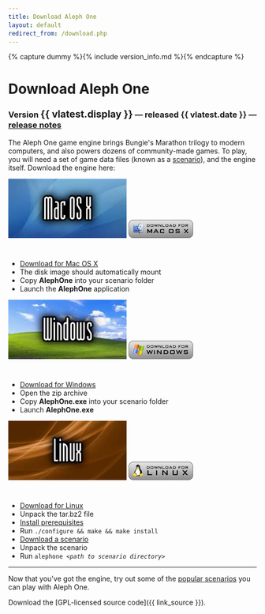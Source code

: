 ```yaml
---
title: Download Aleph One
layout: default
redirect_from: /download.php
---
```

{% capture dummy %}{% include version_info.md %}{% endcapture %}

# <a name="download"></a> Download Aleph One

### Version <span style="font-size: larger">{{ vlatest.display }}</span> &#8212; released {{ vlatest.date }} &#8212; <a href="{{ vlatest_notes }}" target="_blank">release notes</a>

The Aleph One game engine brings Bungie's Marathon trilogy to modern computers, and also powers dozens of community-made games. To play, you will need a set of game data files (known as a [scenario](/scenarios.html)), and the engine itself. Download the engine here:

<div class="gamesec">
<a href="{{ link_alephmac }}"><img src="/images/mac.jpg" width="240" height="120" alt="Mac OS X"></a>
<a href="{{ link_alephmac }}" class="downloadonly"><img src="/images/download_mac.png" width="131" height="37" alt="Download Aleph One for Mac OS X" class="noborder"></a>
        <ul style="margin-top: 40px">
          <li><a href="{{ link_alephmac }}">Download for Mac OS X</a></li>
          <li>The disk image should automatically mount</li>
          <li>Copy <b>AlephOne</b> into your scenario folder</li>
          <li>Launch the <b>AlephOne</b> application</li>
        </ul>
</div>

<div class="gamesec">
<a href="{{ link_alephwin }}"><img src="/images/win.jpg" width="240" height="120" alt="Windows"></a>
<a href="{{ link_alephwin }}" class="downloadonly"><img src="/images/download_win.png" width="131" height="37" alt="Download Aleph One for Windows" class="noborder"></a>
        <ul style="margin-top: 40px">
          <li><a href="{{ link_alephwin }}">Download for Windows</a></li>
          <li>Open the zip archive</li>
          <li>Copy <b>AlephOne.exe</b> into your scenario folder</li>
          <li>Launch <b>AlephOne.exe</b></li>
        </ul>
</div>

<div class="gamesec">
<a href="{{ link_source }}"><img src="/images/linux.jpg" width="240" height="120" alt="Linux"></a>
<a href="{{ link_source }}" class="downloadonly"><img src="/images/download_linux.png" width="131" height="37" alt="Download Aleph One Source for Linux" class="noborder"></a>
        <ul style="margin-top: 40px">
          <li><a href="{{ link_source }}">Download for Linux</a></li>
          <li>Unpack the tar.bz2 file</li>
          <li><a href="https://github.com/Aleph-One-Marathon/alephone/wiki/Linux%20Install%20Instructions">Install prerequisites</a></li>
          <li>Run <code>./configure && make && make install</code></li>
          <li><a href="/scenarios.html">Download a scenario</a></li>
          <li>Unpack the scenario</li>
          <li>Run <code>alephone <em>&lt;path to scenario directory&gt;</em></code></li>
        </ul>
</div>

***

Now that you've got the engine, try out some of the [popular scenarios](/scenarios.html) you can play with Aleph One.

Download the [GPL-licensed source code]({{ link_source }}).

